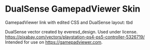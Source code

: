 # DualSense GamepadViewer Skin
GamepadViewer link with edited CSS and DualSense layout:
tbd

DualSense vector created by everesd_design. Used under license.
https://pixabay.com/vectors/playstation-ps4-ps5-controller-5326719/
Intended for use on https://gamepadviewer.com.